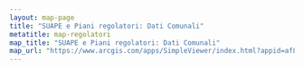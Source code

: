 ```yaml
---
layout: map-page
title: "SUAPE e Piani regolatori: Dati Comunali"
metatitle: map-regolatori
map_title: "SUAPE e Piani regolatori: Dati Comunali"
map_url: "https://www.arcgis.com/apps/SimpleViewer/index.html?appid=af849b23d87f414ebae057f41cde48db"
---
```

